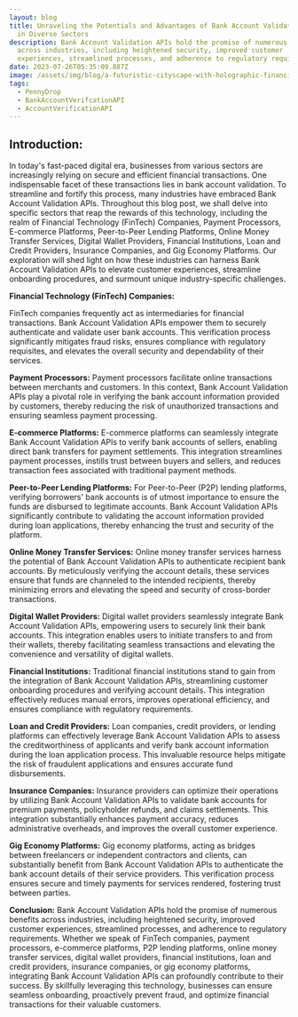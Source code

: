 ```yaml
---
layout: blog
title: Unraveling the Potentials and Advantages of Bank Account Validation API
  in Diverse Sectors
description: Bank Account Validation APIs hold the promise of numerous benefits
  across industries, including heightened security, improved customer
  experiences, streamlined processes, and adherence to regulatory requirements.
date: 2023-07-26T05:35:09.887Z
image: /assets/img/blog/a-futuristic-cityscape-with-holographic-financial-symbols-bustling-activity-and-hovercars-a-neon-.jpg
tags:
  - PennyDrop
  - BankAccountVerifcationAPI
  - AccountVerificationAPI
---
```

## Introduction:


In today's fast-paced digital era, businesses from various sectors are increasingly relying on secure and efficient financial transactions. One indispensable facet of these transactions lies in bank account validation. To streamline and fortify this process, many industries have embraced Bank Account Validation APIs. Throughout this blog post, we shall delve into specific sectors that reap the rewards of this technology, including the realm of Financial Technology (FinTech) Companies, Payment Processors, E-commerce Platforms, Peer-to-Peer Lending Platforms, Online Money Transfer Services, Digital Wallet Providers, Financial Institutions, Loan and Credit Providers, Insurance Companies, and Gig Economy Platforms. Our exploration will shed light on how these industries can harness Bank Account Validation APIs to elevate customer experiences, streamline onboarding procedures, and surmount unique industry-specific challenges.

**Financial Technology (FinTech) Companies:**

FinTech companies frequently act as intermediaries for financial transactions. Bank Account Validation APIs empower them to securely authenticate and validate user bank accounts. This verification process significantly mitigates fraud risks, ensures compliance with regulatory requisites, and elevates the overall security and dependability of their services.

**Payment Processors:**
Payment processors facilitate online transactions between merchants and customers. In this context, Bank Account Validation APIs play a pivotal role in verifying the bank account information provided by customers, thereby reducing the risk of unauthorized transactions and ensuring seamless payment processing.

**E-commerce Platforms:**
E-commerce platforms can seamlessly integrate Bank Account Validation APIs to verify bank accounts of sellers, enabling direct bank transfers for payment settlements. This integration streamlines payment processes, instills trust between buyers and sellers, and reduces transaction fees associated with traditional payment methods.

**Peer-to-Peer Lending Platforms:**
For Peer-to-Peer (P2P) lending platforms, verifying borrowers' bank accounts is of utmost importance to ensure the funds are disbursed to legitimate accounts. Bank Account Validation APIs significantly contribute to validating the account information provided during loan applications, thereby enhancing the trust and security of the platform.

**Online Money Transfer Services:**
Online money transfer services harness the potential of Bank Account Validation APIs to authenticate recipient bank accounts. By meticulously verifying the account details, these services ensure that funds are channeled to the intended recipients, thereby minimizing errors and elevating the speed and security of cross-border transactions.

**Digital Wallet Providers:**
Digital wallet providers seamlessly integrate Bank Account Validation APIs, empowering users to securely link their bank accounts. This integration enables users to initiate transfers to and from their wallets, thereby facilitating seamless transactions and elevating the convenience and versatility of digital wallets.

**Financial Institutions:**
Traditional financial institutions stand to gain from the integration of Bank Account Validation APIs, streamlining customer onboarding procedures and verifying account details. This integration effectively reduces manual errors, improves operational efficiency, and ensures compliance with regulatory requirements.

**Loan and Credit Providers:**
Loan companies, credit providers, or lending platforms can effectively leverage Bank Account Validation APIs to assess the creditworthiness of applicants and verify bank account information during the loan application process. This invaluable resource helps mitigate the risk of fraudulent applications and ensures accurate fund disbursements.

**Insurance Companies:**
Insurance providers can optimize their operations by utilizing Bank Account Validation APIs to validate bank accounts for premium payments, policyholder refunds, and claims settlements. This integration substantially enhances payment accuracy, reduces administrative overheads, and improves the overall customer experience.

**Gig Economy Platforms:**
Gig economy platforms, acting as bridges between freelancers or independent contractors and clients, can substantially benefit from Bank Account Validation APIs to authenticate the bank account details of their service providers. This verification process ensures secure and timely payments for services rendered, fostering trust between parties.

**Conclusion:**
Bank Account Validation APIs hold the promise of numerous benefits across industries, including heightened security, improved customer experiences, streamlined processes, and adherence to regulatory requirements. Whether we speak of FinTech companies, payment processors, e-commerce platforms, P2P lending platforms, online money transfer services, digital wallet providers, financial institutions, loan and credit providers, insurance companies, or gig economy platforms, integrating Bank Account Validation APIs can profoundly contribute to their success. By skillfully leveraging this technology, businesses can ensure seamless onboarding, proactively prevent fraud, and optimize financial transactions for their valuable customers.
